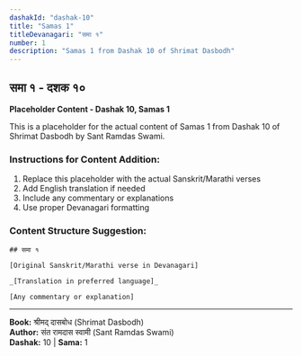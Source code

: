```yaml
---
dashakId: "dashak-10"
title: "Samas 1"
titleDevanagari: "समा १"
number: 1
description: "Samas 1 from Dashak 10 of Shrimat Dasbodh"
---
```


## समा १ - दशक १०

<!-- TODO: Add the actual Sanskrit/Marathi content here -->

**Placeholder Content - Dashak 10, Samas 1**

This is a placeholder for the actual content of Samas 1 from Dashak 10 of Shrimat Dasbodh by Sant Ramdas Swami.

### Instructions for Content Addition:
1. Replace this placeholder with the actual Sanskrit/Marathi verses
2. Add English translation if needed
3. Include any commentary or explanations
4. Use proper Devanagari formatting

### Content Structure Suggestion:
```
## समा १

[Original Sanskrit/Marathi verse in Devanagari]

_[Translation in preferred language]_

[Any commentary or explanation]
```

---
**Book:** श्रीमद् दासबोध (Shrimat Dasbodh)  
**Author:** संत रामदास स्वामी (Sant Ramdas Swami)  
**Dashak:** 10 | **Sama:** 1
